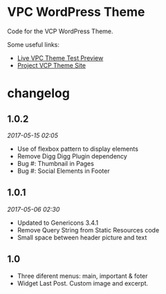 # VPC WordPress Theme

Code for the VCP WordPress Theme.

Some useful links:
* [Live VPC Theme Test Preview][1]
* [Project VCP Theme Site][2]

# changelog

## 1.0.2
*2017-05-15 02:05*

* Use of flexbox pattern to display elements
* Remove Digg Digg Plugin dependency
* Bug #: Thumbnail in Pages
* Bug #: Social Elements in Footer


## 1.0.1
*2017-05-06 02:30*

* Updated to Genericons 3.4.1
* Remove Query String from Static Resources code
* Small space between header picture and text

## 1.0
* Three diferent menus: main, important & foter
* Widget Last Post. Custom image and excerpt.


[1]: http://vcptheme.teoriaweb.com
[2]: http://www.victorcuervo.com/mis-proyectos/vcp-theme/
